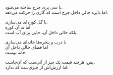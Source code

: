 با سی پره، چرخ ساخته می‌شود.  
اما دایره خالی داخل چرخ است که گاری را حرکت می‌دهد.

با گل کوزه‌ای می‌سازی.  
اما نه آن کوزه  
بلکه خالی داخل آن، جایی برای آب است.

با درب و پنجره‌ها خانه‌ای می‌سازی  
اما فضای خالی داخل آن  
خانه توست.

پس، هرچند قیمت یک چیز از آنی‌ست که آن‌جاست.  
اما ارزش‌اش از چیزی‌ست که ندارد.
